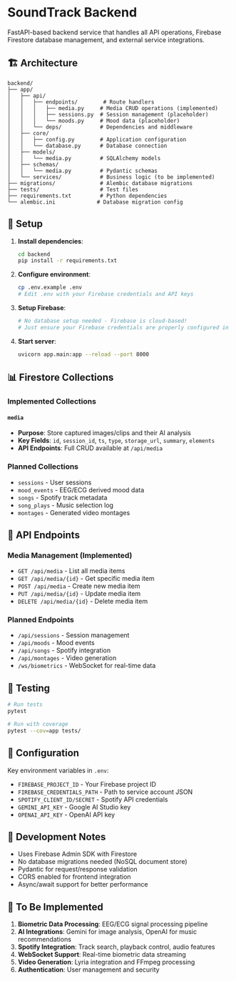 # SoundTrack Backend

FastAPI-based backend service that handles all API operations, Firebase Firestore database management, and external service integrations.

## 🏗️ Architecture

```
backend/
├── app/
│   ├── api/
│   │   ├── endpoints/        # Route handlers
│   │   │   ├── media.py     # Media CRUD operations (implemented)
│   │   │   ├── sessions.py  # Session management (placeholder)
│   │   │   └── moods.py     # Mood data (placeholder)
│   │   └── deps/            # Dependencies and middleware
│   ├── core/
│   │   ├── config.py        # Application configuration
│   │   └── database.py      # Database connection
│   ├── models/
│   │   └── media.py         # SQLAlchemy models
│   ├── schemas/
│   │   └── media.py         # Pydantic schemas
│   └── services/            # Business logic (to be implemented)
├── migrations/              # Alembic database migrations
├── tests/                   # Test files
├── requirements.txt         # Python dependencies
└── alembic.ini             # Database migration config
```

## 🚀 Setup

1. **Install dependencies**:
   ```bash
   cd backend
   pip install -r requirements.txt
   ```

2. **Configure environment**:
   ```bash
   cp .env.example .env
   # Edit .env with your Firebase credentials and API keys
   ```

3. **Setup Firebase**:
   ```bash
   # No database setup needed - Firebase is cloud-based!
   # Just ensure your Firebase credentials are properly configured in .env
   ```

4. **Start server**:
   ```bash
   uvicorn app.main:app --reload --port 8000
   ```

## 📊 Firestore Collections

### Implemented Collections

#### `media`
- **Purpose**: Store captured images/clips and their AI analysis
- **Key Fields**: `id`, `session_id`, `ts`, `type`, `storage_url`, `summary`, `elements`
- **API Endpoints**: Full CRUD available at `/api/media`

### Planned Collections
- `sessions` - User sessions
- `mood_events` - EEG/ECG derived mood data
- `songs` - Spotify track metadata
- `song_plays` - Music selection log
- `montages` - Generated video montages

## 🔌 API Endpoints

### Media Management (Implemented)
- `GET /api/media` - List all media items
- `GET /api/media/{id}` - Get specific media item
- `POST /api/media` - Create new media item
- `PUT /api/media/{id}` - Update media item
- `DELETE /api/media/{id}` - Delete media item

### Planned Endpoints
- `/api/sessions` - Session management
- `/api/moods` - Mood events
- `/api/songs` - Spotify integration
- `/api/montages` - Video generation
- `/ws/biometrics` - WebSocket for real-time data

## 🧪 Testing

```bash
# Run tests
pytest

# Run with coverage
pytest --cov=app tests/
```

## 🔧 Configuration

Key environment variables in `.env`:
- `FIREBASE_PROJECT_ID` - Your Firebase project ID
- `FIREBASE_CREDENTIALS_PATH` - Path to service account JSON
- `SPOTIFY_CLIENT_ID/SECRET` - Spotify API credentials
- `GEMINI_API_KEY` - Google AI Studio key
- `OPENAI_API_KEY` - OpenAI API key

## 📖 Development Notes

- Uses Firebase Admin SDK with Firestore
- No database migrations needed (NoSQL document store)
- Pydantic for request/response validation
- CORS enabled for frontend integration
- Async/await support for better performance

## 🚧 To Be Implemented

1. **Biometric Data Processing**: EEG/ECG signal processing pipeline
2. **AI Integrations**: Gemini for image analysis, OpenAI for music recommendations
3. **Spotify Integration**: Track search, playback control, audio features
4. **WebSocket Support**: Real-time biometric data streaming
5. **Video Generation**: Lyria integration and FFmpeg processing
6. **Authentication**: User management and security